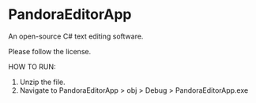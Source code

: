 # PandoraEditorApp
 An open-source C# text editing software.

Please follow the license.

HOW TO RUN:
1. Unzip the file.
2. Navigate to PandoraEditorApp > obj > Debug > PandoraEditorApp.exe
